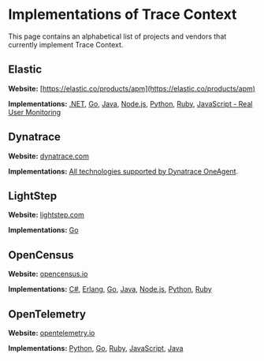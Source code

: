 # Implementations of Trace Context

This page contains an alphabetical list of projects and vendors that currently implement Trace Context.

## Elastic

**Website:** [https://elastic.co/products/apm](https://elastic.co/products/apm)

**Implementations:**
[.NET](https://github.com/elastic/apm-agent-dotnet/blob/700754909b1ac522796294b99adcc98063efcf42/src/Elastic.Apm/DistributedTracing/TraceParent.cs),
[Go](https://github.com/elastic/apm-agent-go/blob/0365ba99e57221bfa884579c69cbcc0a16c2ded7/tracecontext.go),
[Java](https://github.com/elastic/apm-agent-java/blob/e4cdde0b860ff37ea57e0ca083c62b319c0ee940/apm-agent-core/src/main/java/co/elastic/apm/agent/impl/transaction/TraceContext.java),
[Node.js](https://github.com/elastic/node-traceparent),
[Python](https://github.com/elastic/apm-agent-python/blob/50dce143ae15f6c592a70cb858a8c4721dd80ef5/elasticapm/utils/disttracing.py),
[Ruby](https://github.com/elastic/apm-agent-ruby/blob/b68f1f12ae48a5c6e757241c65de97a98488ee6a/lib/elastic_apm/trace_context.rb),
[JavaScript - Real User Monitoring](https://github.com/elastic/apm-agent-rum-js)

## Dynatrace
**Website:** [dynatrace.com](https://www.dynatrace.com)

**Implementations:**
[All technologies supported by Dynatrace OneAgent](https://www.dynatrace.com/news/blog/distributed-tracing-with-w3c-trace-context-for-improved-end-to-end-visibility-eap/).

## LightStep
**Website:** [lightstep.com](https://lightstep.com)

**Implementations:**
[Go](https://github.com/lightstep/tracecontext.go)

## OpenCensus
**Website:** [opencensus.io](https://opencensus.io)

**Implementations:**
[C#](https://github.com/census-instrumentation/opencensus-csharp/blob/4a8ddf6727eafda97a06c7c30d8a4fc2ec8b8e2f/src/OpenCensus/Trace/Propagation/TraceContextFormat.cs),
[Erlang](https://github.com/census-instrumentation/opencensus-erlang/blob/b3ab781b060b15a3cacbf43717c3aeb0c90c4a08/src/oc_propagation_http_tracecontext.erl),
[Go](https://github.com/census-instrumentation/opencensus-go/blob/ae11cd04b7789fa938bb4f0e696fd6bd76463fa4/plugin/ochttp/propagation/tracecontext/propagation.go),
[Java](https://github.com/census-instrumentation/opencensus-java/blob/e5e9d9224a1c9c5ee981981cf29e86662aef08c6/impl_core/src/main/java/io/opencensus/implcore/trace/propagation/TraceContextFormat.java),
[Node.js](https://github.com/census-instrumentation/opencensus-node/blob/fa97a9b6f19b97e1038ffa9e1be4b407f3844df2/packages/opencensus-propagation-tracecontext/src/tracecontext-format.ts),
[Python](https://github.com/census-instrumentation/opencensus-python/blob/2aef803e4a786fe0ffb14b168a8458283ccd72a0/opencensus/trace/propagation/trace_context_http_header_format.py),
[Ruby](https://github.com/census-instrumentation/opencensus-ruby/blob/8cb9771b218e440e825c99981ea405d40f735926/lib/opencensus/trace/formatters/trace_context.rb)

## OpenTelemetry
**Website:** [opentelemetry.io](https://opentelemetry.io)

**Implementations:**
[Python](https://github.com/open-telemetry/opentelemetry-python/blob/dbb3be802bae8e4e5c36748869dbc789e50de217/opentelemetry-api/src/opentelemetry/trace/__init__.py),
[Go](https://github.com/open-telemetry/opentelemetry-go/blob/3362421c9b41feb586ab003857894d470be57169/plugin/httptrace/httptrace.go),
[Ruby](https://github.com/open-telemetry/opentelemetry-ruby/blob/741ca61a934b05ecbaedffa56a830dc1821ca9a1/api/lib/opentelemetry/distributed_context/propagation/trace_parent.rb),
[JavaScript](https://github.com/open-telemetry/opentelemetry-js/blob/a49e7abdab3e313ad2b50a9445a885b3fd0d4783/packages/opentelemetry-core/src/context/propagation/HttpTraceContext.ts),
[Java](https://github.com/open-telemetry/opentelemetry-java/blob/63109827ea3ceba7aa099d1d0a612741a887dbac/api/src/main/java/io/opentelemetry/trace/propagation/HttpTraceContext.java)
